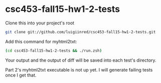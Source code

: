 # csc453-fall15-hw1-2-tests

Clone this into your project's root

```sh
git clone git://github.com/luigiinred/csc453-fall15-hw1-2-tests.git
```

Add this command for myhtml2txt:

```sh
(cd csc453-fall15-hw1-2-tests && ./run.zsh)
```

Your output and the output of diff will be saved into each test's directory.


Part 2's myhtml2txt executable is not up yet. I will generate failing tests once I get that.  
